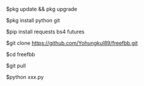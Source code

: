 $pkg update && pkg upgrade

$pkg install python git

$pip install requests bs4 futures

$git clone https://github.com/Yohungkul89/freefbb.git
 
$cd freefbb

$git pull

$python xxx.py

